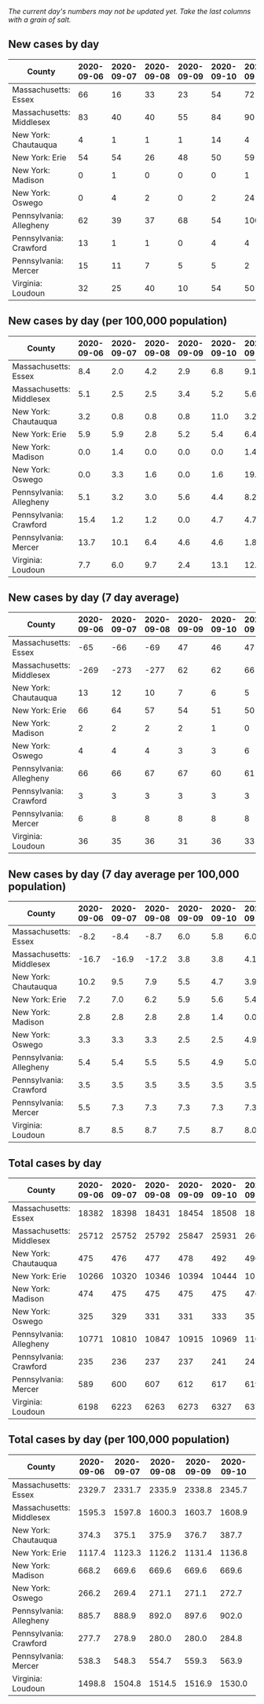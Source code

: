 _The current day's numbers may not be updated yet. Take the last columns with a grain of salt._
## New cases by day

| County | 2020-09-06 | 2020-09-07 | 2020-09-08 | 2020-09-09 | 2020-09-10 | 2020-09-11 | 2020-09-12 |
| --- | --- | --- | --- | --- | --- | --- | --- |
| Massachusetts: Essex | 66 | 16 | 33 | 23 | 54 | 72 | 63 |
| Massachusetts: Middlesex | 83 | 40 | 40 | 55 | 84 | 90 | 117 |
| New York: Chautauqua | 4 | 1 | 1 | 1 | 14 | 4 | 11 |
| New York: Erie | 54 | 54 | 26 | 48 | 50 | 59 | 64 |
| New York: Madison | 0 | 1 | 0 | 0 | 0 | 1 | 2 |
| New York: Oswego | 0 | 4 | 2 | 0 | 2 | 24 | 5 |
| Pennsylvania: Allegheny | 62 | 39 | 37 | 68 | 54 | 100 | 57 |
| Pennsylvania: Crawford | 13 | 1 | 1 | 0 | 4 | 4 |  |
| Pennsylvania: Mercer | 15 | 11 | 7 | 5 | 5 | 2 | 17 |
| Virginia: Loudoun | 32 | 25 | 40 | 10 | 54 | 50 | 32 |

## New cases by day (per 100,000 population)

| County | 2020-09-06 | 2020-09-07 | 2020-09-08 | 2020-09-09 | 2020-09-10 | 2020-09-11 | 2020-09-12 |
| --- | --- | --- | --- | --- | --- | --- | --- |
| Massachusetts: Essex | 8.4 | 2.0 | 4.2 | 2.9 | 6.8 | 9.1 | 8.0 |
| Massachusetts: Middlesex | 5.1 | 2.5 | 2.5 | 3.4 | 5.2 | 5.6 | 7.3 |
| New York: Chautauqua | 3.2 | 0.8 | 0.8 | 0.8 | 11.0 | 3.2 | 8.7 |
| New York: Erie | 5.9 | 5.9 | 2.8 | 5.2 | 5.4 | 6.4 | 7.0 |
| New York: Madison | 0.0 | 1.4 | 0.0 | 0.0 | 0.0 | 1.4 | 2.8 |
| New York: Oswego | 0.0 | 3.3 | 1.6 | 0.0 | 1.6 | 19.7 | 4.1 |
| Pennsylvania: Allegheny | 5.1 | 3.2 | 3.0 | 5.6 | 4.4 | 8.2 | 4.7 |
| Pennsylvania: Crawford | 15.4 | 1.2 | 1.2 | 0.0 | 4.7 | 4.7 |  |
| Pennsylvania: Mercer | 13.7 | 10.1 | 6.4 | 4.6 | 4.6 | 1.8 | 15.5 |
| Virginia: Loudoun | 7.7 | 6.0 | 9.7 | 2.4 | 13.1 | 12.1 | 7.7 |

## New cases by day (7 day average)

| County | 2020-09-06 | 2020-09-07 | 2020-09-08 | 2020-09-09 | 2020-09-10 | 2020-09-11 | 2020-09-12 |
| --- | --- | --- | --- | --- | --- | --- | --- |
| Massachusetts: Essex | -65 | -66 | -69 | 47 | 46 | 47 | 47 |
| Massachusetts: Middlesex | -269 | -273 | -277 | 62 | 62 | 66 | 73 |
| New York: Chautauqua | 13 | 12 | 10 | 7 | 6 | 5 | 5 |
| New York: Erie | 66 | 64 | 57 | 54 | 51 | 50 | 51 |
| New York: Madison | 2 | 2 | 2 | 2 | 1 | 0 | 1 |
| New York: Oswego | 4 | 4 | 4 | 3 | 3 | 6 | 5 |
| Pennsylvania: Allegheny | 66 | 66 | 67 | 67 | 60 | 61 | 60 |
| Pennsylvania: Crawford | 3 | 3 | 3 | 3 | 3 | 3 |  |
| Pennsylvania: Mercer | 6 | 8 | 8 | 8 | 8 | 8 | 9 |
| Virginia: Loudoun | 36 | 35 | 36 | 31 | 36 | 33 | 35 |

## New cases by day (7 day average per 100,000 population)

| County | 2020-09-06 | 2020-09-07 | 2020-09-08 | 2020-09-09 | 2020-09-10 | 2020-09-11 | 2020-09-12 |
| --- | --- | --- | --- | --- | --- | --- | --- |
| Massachusetts: Essex | -8.2 | -8.4 | -8.7 | 6.0 | 5.8 | 6.0 | 6.0 |
| Massachusetts: Middlesex | -16.7 | -16.9 | -17.2 | 3.8 | 3.8 | 4.1 | 4.5 |
| New York: Chautauqua | 10.2 | 9.5 | 7.9 | 5.5 | 4.7 | 3.9 | 3.9 |
| New York: Erie | 7.2 | 7.0 | 6.2 | 5.9 | 5.6 | 5.4 | 5.6 |
| New York: Madison | 2.8 | 2.8 | 2.8 | 2.8 | 1.4 | 0.0 | 1.4 |
| New York: Oswego | 3.3 | 3.3 | 3.3 | 2.5 | 2.5 | 4.9 | 4.1 |
| Pennsylvania: Allegheny | 5.4 | 5.4 | 5.5 | 5.5 | 4.9 | 5.0 | 4.9 |
| Pennsylvania: Crawford | 3.5 | 3.5 | 3.5 | 3.5 | 3.5 | 3.5 |  |
| Pennsylvania: Mercer | 5.5 | 7.3 | 7.3 | 7.3 | 7.3 | 7.3 | 8.2 |
| Virginia: Loudoun | 8.7 | 8.5 | 8.7 | 7.5 | 8.7 | 8.0 | 8.5 |

## Total cases by day

| County | 2020-09-06 | 2020-09-07 | 2020-09-08 | 2020-09-09 | 2020-09-10 | 2020-09-11 | 2020-09-12 |
| --- | --- | --- | --- | --- | --- | --- | --- |
| Massachusetts: Essex | 18382 | 18398 | 18431 | 18454 | 18508 | 18580 | 18643 |
| Massachusetts: Middlesex | 25712 | 25752 | 25792 | 25847 | 25931 | 26021 | 26138 |
| New York: Chautauqua | 475 | 476 | 477 | 478 | 492 | 496 | 507 |
| New York: Erie | 10266 | 10320 | 10346 | 10394 | 10444 | 10503 | 10567 |
| New York: Madison | 474 | 475 | 475 | 475 | 475 | 476 | 478 |
| New York: Oswego | 325 | 329 | 331 | 331 | 333 | 357 | 362 |
| Pennsylvania: Allegheny | 10771 | 10810 | 10847 | 10915 | 10969 | 11069 | 11126 |
| Pennsylvania: Crawford | 235 | 236 | 237 | 237 | 241 | 245 |  |
| Pennsylvania: Mercer | 589 | 600 | 607 | 612 | 617 | 619 | 636 |
| Virginia: Loudoun | 6198 | 6223 | 6263 | 6273 | 6327 | 6377 | 6409 |

## Total cases by day (per 100,000 population)

| County | 2020-09-06 | 2020-09-07 | 2020-09-08 | 2020-09-09 | 2020-09-10 | 2020-09-11 | 2020-09-12 |
| --- | --- | --- | --- | --- | --- | --- | --- |
| Massachusetts: Essex | 2329.7 | 2331.7 | 2335.9 | 2338.8 | 2345.7 | 2354.8 | 2362.8 |
| Massachusetts: Middlesex | 1595.3 | 1597.8 | 1600.3 | 1603.7 | 1608.9 | 1614.5 | 1621.8 |
| New York: Chautauqua | 374.3 | 375.1 | 375.9 | 376.7 | 387.7 | 390.8 | 399.5 |
| New York: Erie | 1117.4 | 1123.3 | 1126.2 | 1131.4 | 1136.8 | 1143.2 | 1150.2 |
| New York: Madison | 668.2 | 669.6 | 669.6 | 669.6 | 669.6 | 671.0 | 673.8 |
| New York: Oswego | 266.2 | 269.4 | 271.1 | 271.1 | 272.7 | 292.4 | 296.5 |
| Pennsylvania: Allegheny | 885.7 | 888.9 | 892.0 | 897.6 | 902.0 | 910.2 | 914.9 |
| Pennsylvania: Crawford | 277.7 | 278.9 | 280.0 | 280.0 | 284.8 | 289.5 |  |
| Pennsylvania: Mercer | 538.3 | 548.3 | 554.7 | 559.3 | 563.9 | 565.7 | 581.2 |
| Virginia: Loudoun | 1498.8 | 1504.8 | 1514.5 | 1516.9 | 1530.0 | 1542.1 | 1549.8 |
